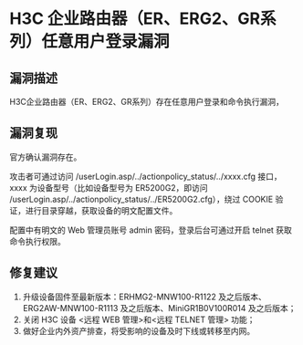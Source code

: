 # H3C 企业路由器（ER、ERG2、GR系列）任意用户登录漏洞

## 漏洞描述

H3C企业路由器（ER、ERG2、GR系列）存在任意用户登录和命令执行漏洞，

## 漏洞复现

官方确认漏洞存在。

攻击者可通过访问 /userLogin.asp/../actionpolicy_status/../xxxx.cfg 接口，xxxx 为设备型号（比如设备型号为 ER5200G2，即访问 /userLogin.asp/../actionpolicy_status/../ER5200G2.cfg），绕过 COOKIE 验证，进行目录穿越，获取设备的明文配置文件。

配置中有明文的 Web 管理员账号 admin 密码，登录后台可通过开启 telnet 获取命令执行权限。

## 修复建议

1. 升级设备固件至最新版本：ERHMG2-MNW100-R1122 及之后版本、ERG2AW-MNW100-R1113 及之后版本、MiniGR1B0V100R014 及之后版本；
2. 关闭 H3C 设备 <远程 WEB 管理>和<远程 TELNET 管理> 功能；
3. 做好企业内外资产排查，将受影响的设备及时下线或转移至内网。